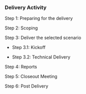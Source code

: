 <!--- Activity Effort ---> 
<!--- version 1.0 --->
<!--- State = In Review --->
<!--- file last updated: 20241022 --->

### Delivery Activity 
Step 1: Preparing for the delivery

Step 2: Scoping

Step 3: Deliver the selected scenario

 - Step 3.1: Kickoff
  
-  Step 3.2: Technical Delivery

Step 4: Reports

Step 5: Closeout Meeting

Step 6: Post Delivery
